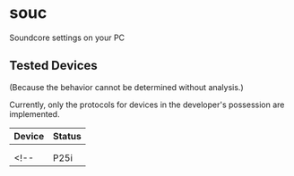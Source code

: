 # souc
Soundcore settings on your PC
## Tested Devices
(Because the behavior cannot be determined without analysis.) 

Currently, only the protocols for devices in the developer's possession are implemented.

| Device | Status | 
| ------ | ------ | 
|        |        | 
|        |        | 
<!-- | P25i   | ✅️   | -->
